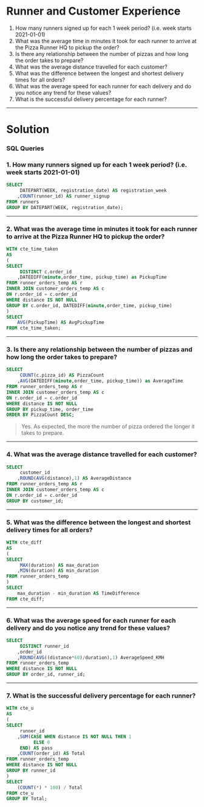 # Runner and Customer Experience

1. How many runners signed up for each 1 week period? (i.e. week starts 2021-01-01)
2. What was the average time in minutes it took for each runner to arrive at the Pizza Runner HQ to pickup the order?
3. Is there any relationship between the number of pizzas and how long the order takes to prepare?
4. What was the average distance travelled for each customer?
5. What was the difference between the longest and shortest delivery times for all orders?
6. What was the average speed for each runner for each delivery and do you notice any trend for these values?
7. What is the successful delivery percentage for each runner?

***
# Solution
### SQL Queries

### 1. How many runners signed up for each 1 week period? (i.e. week starts 2021-01-01)
```sql
SELECT 
	 DATEPART(WEEK, registration_date) AS registration_week
	,COUNT(runner_id) AS runner_signup
FROM runners
GROUP BY DATEPART(WEEK, registration_date);
```

***
### 2. What was the average time in minutes it took for each runner to arrive at the Pizza Runner HQ to pickup the order?
```sql
WITH cte_time_taken
AS 
(
SELECT
	 DISTINCT c.order_id
	,DATEDIFF(minute,order_time, pickup_time) as PickupTime
FROM runner_orders_temp AS r
INNER JOIN customer_orders_temp AS c
ON r.order_id = c.order_id
WHERE distance IS NOT NULL
GROUP BY c.order_id, DATEDIFF(minute,order_time, pickup_time)
)
SELECT
	AVG(PickupTime) AS AvgPickupTime
FROM cte_time_taken;
```

***
### 3. Is there any relationship between the number of pizzas and how long the order takes to prepare?
```sql
SELECT	    	
	 COUNT(c.pizza_id) AS PizzaCount
	,AVG(DATEDIFF(minute,order_time, pickup_time)) as AverageTime
FROM runner_orders_temp AS r
INNER JOIN customer_orders_temp AS c
ON r.order_id = c.order_id
WHERE distance IS NOT NULL
GROUP BY pickup_time, order_time
ORDER BY PizzaCount DESC;
```
> Yes. As expected, the more the number of pizza ordered the longer it takes to prepare.

***
### 4. What was the average distance travelled for each customer?
```sql
SELECT 
	 customer_id
	,ROUND(AVG(distance),1) AS AverageDistance
FROM runner_orders_temp AS r
INNER JOIN customer_orders_temp AS c
ON r.order_id = c.order_id
GROUP BY customer_id;
```

***
### 5. What was the difference between the longest and shortest delivery times for all orders?
```sql
WITH cte_diff
AS
(
SELECT
	 MAX(duration) AS max_duration
	,MIN(duration) AS min_duration
FROM runner_orders_temp
)
SELECT
	max_duration - min_duration AS TimeDifference
FROM cte_diff;
```

***
### 6. What was the average speed for each runner for each delivery and do you notice any trend for these values?
```sql
SELECT
	 DISTINCT runner_id
	,order_id
	,ROUND(AVG((distance*60)/duration),1) AverageSpeed_KMH
FROM runner_orders_temp
WHERE distance IS NOT NULL
GROUP BY order_id, runner_id;
```

***
### 7. What is the successful delivery percentage for each runner?
```sql
WITH cte_u
AS
(
SELECT
	 runner_id
	,SUM(CASE WHEN distance IS NOT NULL THEN 1
		  ELSE 0
	 END) AS pass
	,COUNT(order_id) AS Total
FROM runner_orders_temp
WHERE distance IS NOT NULL
GROUP BY runner_id
)
SELECT
	(COUNT(*) * 100) / Total
FROM cte_u
GROUP BY Total;
```